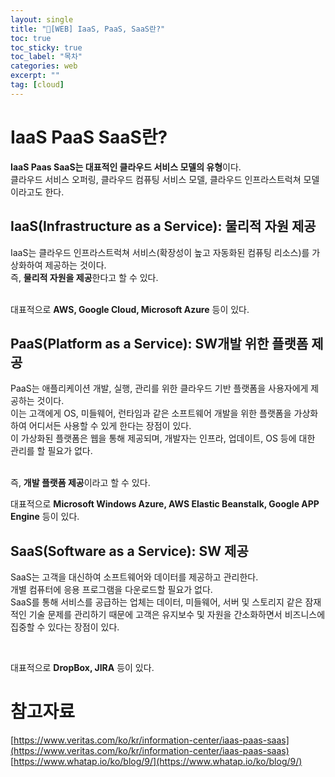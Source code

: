 ```yaml
---
layout: single
title: "📘[WEB] IaaS, PaaS, SaaS란?"
toc: true
toc_sticky: true
toc_label: "목차"
categories: web
excerpt: ""
tag: [cloud]
---
```


# IaaS PaaS SaaS란?
**IaaS Paas SaaS는 대표적인 클라우드 서비스 모델의 유형**이다.  
클라우드 서비스 오퍼링, 클라우드 컴퓨팅 서비스 모델, 클라우드 인프라스트럭쳐 모델이라고도 한다.  

## IaaS(Infrastructure as a Service): 물리적 자원 제공
IaaS는 클라우드 인프라스트럭쳐 서비스(확장성이 높고 자동화된 컴퓨팅 리소스)를 가상화하여 제공하는 것이다.  
즉, **물리적 자원을 제공**한다고 할 수 있다.  
<br>

대표적으로 **AWS, Google Cloud, Microsoft Azure** 등이 있다.  

## PaaS(Platform as a Service): SW개발 위한 플랫폼 제공
PaaS는 애플리케이션 개발, 실행, 관리를 위한 클라우드 기반 플랫폼을 사용자에게 제공하는 것이다.  
이는 고객에게 OS, 미들웨어, 런타임과 같은 소프트웨어 개발을 위한 플랫폼을 가상화하여 어디서든 사용할 수 있게 한다는 장점이 있다.  
이 가상화된 플랫폼은 웹을 통해 제공되며, 개발자는 인프라, 업데이트, OS 등에 대한 관리를 할 필요가 없다.  
<br>

즉, **개발 플랫폼 제공**이라고 할 수 있다.  

대표적으로 **Microsoft Windows Azure, AWS Elastic Beanstalk, Google APP Engine** 등이 있다.  

## SaaS(Software as a Service): SW 제공
SaaS는 고객을 대신하여 소프트웨어와 데이터를 제공하고 관리한다.  
개별 컴퓨터에 응용 프로그램을 다운로드할 필요가 없다.  
SaaS를 통해 서비스를 공급하는 업체는 데이터, 미들웨어, 서버 및 스토리지 같은 잠재적인 기술 문제를 관리하기 때문에 고객은 유지보수 및 자원을 간소화하면서 
비즈니스에 집중할 수 있다는 장점이 있다.  

<br>

대표적으로 **DropBox, JIRA** 등이 있다.  

# 참고자료
[https://www.veritas.com/ko/kr/information-center/iaas-paas-saas](https://www.veritas.com/ko/kr/information-center/iaas-paas-saas)  
[https://www.whatap.io/ko/blog/9/](https://www.whatap.io/ko/blog/9/)  